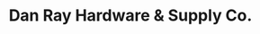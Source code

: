 ---
title: "Dan Ray Hardware & Supply Co."
url: /bronx/dan-ray-hardware-und-supply-co/
shop: Eisenwaren
---